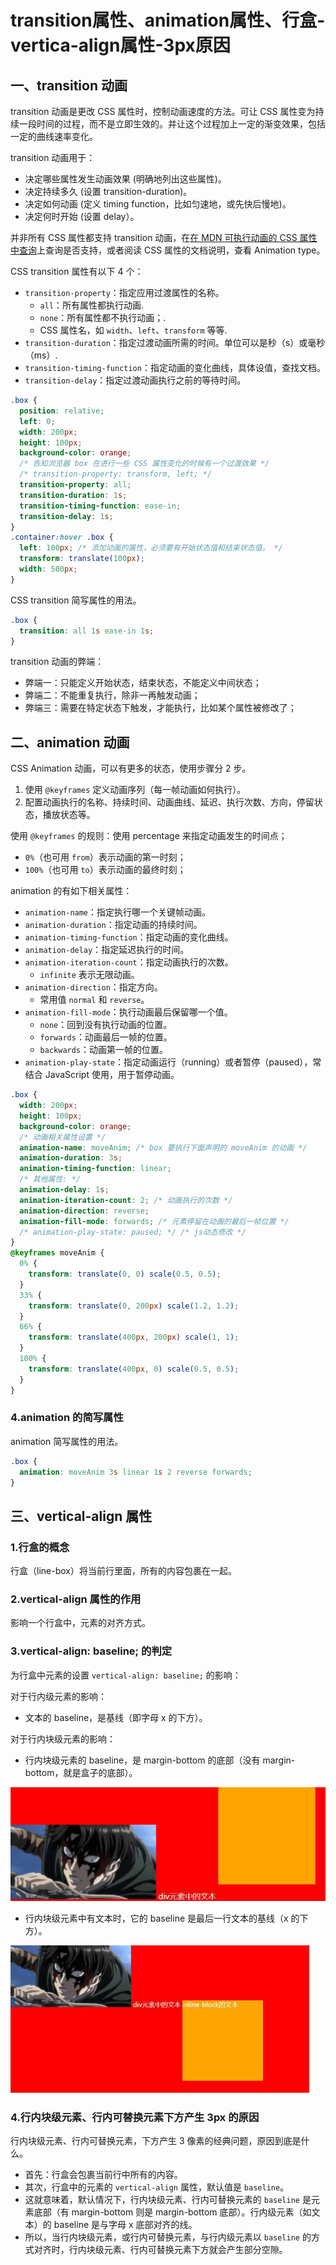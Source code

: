 # transition属性、animation属性、行盒-vertica-align属性-3px原因

## 一、transition  动画

transition 动画是更改 CSS 属性时，控制动画速度的方法。可让 CSS 属性变为持续一段时间的过程，而不是立即生效的。并让这个过程加上一定的渐变效果，包括一定的曲线速率变化。

transition 动画用于：

- 决定哪些属性发生动画效果 (明确地列出这些属性)。
- 决定持续多久 (设置 transition-duration)。
- 决定如何动画 (定义 timing function，比如匀速地，或先快后慢地)。
- 决定何时开始 (设置 delay）。

并非所有 CSS 属性都支持 transition 动画，在[在 MDN 可执行动画的 CSS 属性中查询](https://developer.mozilla.org/zh-CN/docs/Web/CSS/CSS_animated_properties)上查询是否支持，或者阅读 CSS 属性的文档说明，查看 Animation type。

CSS transition 属性有以下 4 个：

- `transition-property`：指定应用过渡属性的名称。
  - `all`：所有属性都执行动画.
  - `none`：所有属性都不执行动画；.
  - CSS 属性名，如 `width`、`left`、`transform` 等等.
- `transition-duration`：指定过渡动画所需的时间。单位可以是秒（s）或毫秒（ms）.
- `transition-timing-function`：指定动画的变化曲线，具体设值，查找文档。
- `transition-delay`：指定过渡动画执行之前的等待时间。

```css
.box {
  position: relative;
  left: 0;
  width: 200px;
  height: 100px;
  background-color: orange;
  /* 告知浏览器 box 在进行一些 CSS 属性变化的时候有一个过渡效果 */
  /* transition-property: transform, left; */
  transition-property: all;
  transition-duration: 1s;
  transition-timing-function: ease-in;
  transition-delay: 1s;
}
.container:hover .box {
  left: 100px; /* 添加动画的属性，必须要有开始状态值和结束状态值。 */
  transform: translate(100px);
  width: 500px;
}
```

CSS transition 简写属性的用法。

```css
.box {
  transition: all 1s ease-in 1s;
}
```

transition 动画的弊端：

- 弊端一：只能定义开始状态，结束状态，不能定义中间状态；
- 弊端二：不能重复执行，除非一再触发动画；
- 弊端三：需要在特定状态下触发，才能执行，比如某个属性被修改了；

## 二、animation 动画

CSS Animation 动画，可以有更多的状态，使用步骤分 2 步。

1. 使用 `@keyframes` 定义动画序列（每一帧动画如何执行）。
2. 配置动画执行的名称、持续时间、动画曲线、延迟、执行次数、方向，停留状态，播放状态等。

使用 `@keyframes` 的规则：使用 percentage 来指定动画发生的时间点；

- `0%`（也可用 `from`）表示动画的第一时刻；
- `100%`（也可用 `to`）表示动画的最终时刻；

animation 的有如下相关属性：

- `animation-name`：指定执行哪一个关键帧动画。
- `animation-duration`：指定动画的持续时间。
- `animation-timing-function`：指定动画的变化曲线。
- `animation-delay`：指定延迟执行的时间。
- `animation-iteration-count`：指定动画执行的次数。
  - `infinite` 表示无限动画。
- `animation-direction`：指定方向。
  - 常用值 `normal` 和 `reverse`。
- `animation-fill-mode`：执行动画最后保留哪一个值。
  - `none`：回到没有执行动画的位置。
  - `forwards`：动画最后一帧的位置。
  - `backwards`：动画第一帧的位置。
- `animation-play-state`：指定动画运行（running）或者暂停（paused），常结合 JavaScript 使用，用于暂停动画。

```css
.box {
  width: 200px;
  height: 100px;
  background-color: orange;
  /* 动画相关属性设置 */
  animation-name: moveAnim; /* box 要执行下面声明的 moveAnim 的动画 */
  animation-duration: 3s;
  animation-timing-function: linear;
  /* 其他属性: */
  animation-delay: 1s;
  animation-iteration-count: 2; /* 动画执行的次数 */
  animation-direction: reverse;
  animation-fill-mode: forwards; /* 元素停留在动画的最后一帧位置 */
  /* animation-play-state: paused; */ /* js动态修改 */
}
@keyframes moveAnim {
  0% {
    transform: translate(0, 0) scale(0.5, 0.5);
  }
  33% {
    transform: translate(0, 200px) scale(1.2, 1.2);
  }
  66% {
    transform: translate(400px, 200px) scale(1, 1);
  }
  100% {
    transform: translate(400px, 0) scale(0.5, 0.5);
  }
}
```

### 4.animation 的简写属性

animation 简写属性的用法。

```css
.box {
  animation: moveAnim 3s linear 1s 2 reverse forwards;
}
```

## 三、vertical-align 属性

### 1.行盒的概念

行盒（line-box）将当前行里面，所有的内容包裹在一起。

### 2.vertical-align 属性的作用

影响一个行盒中，元素的对齐方式。

### 3.vertical-align: baseline; 的判定

为行盒中元素的设置 `vertical-align: baseline;` 的影响：

对于行内级元素的影响：

- 文本的 baseline，是基线（即字母 x 的下方）。

对于行内块级元素的影响：

- 行内块级元素的 baseline，是 margin-bottom 的底部（没有 margin-bottom，就是盒子的底部）。

![Inline-block的baseline是margin-bottom的底部](NodeAssets/Inline-block的baseline是margin-bottom的底部.jpg)

- 行内块级元素中有文本时，它的 baseline 是最后一行文本的基线（x 的下方）。

![Inline-block中有文本时，baseline是最后一行文本的基线](NodeAssets/Inline-block中有文本时，baseline是最后一行文本的基线.jpg)

### 4.行内块级元素、行内可替换元素下方产生 3px 的原因

行内块级元素、行内可替换元素，下方产生 3 像素的经典问题，原因到底是什么。

- 首先：行盒会包裹当前行中所有的内容。
- 其次，行盒中的元素的 `vertical-align` 属性，默认值是 `baseline`。
- 这就意味着，默认情况下，行内块级元素、行内可替换元素的 `baseline` 是元素底部（有 margin-bottom 则是 margin-bottom 底部）。行内级元素（如文本）的 baseline 是与字母 x 底部对齐的线。
- 所以，当行内块级元素，或行内可替换元素，与行内级元素以 `baseline` 的方式对齐时，行内块级元素、行内可替换元素下方就会产生部分空隙。
